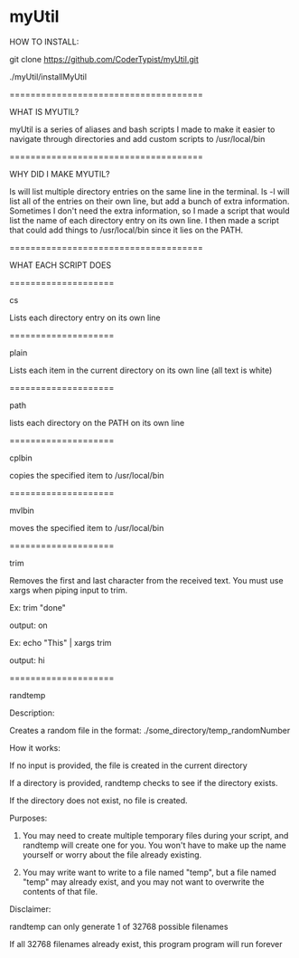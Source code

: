 # myUtil

HOW TO INSTALL:

git clone https://github.com/CoderTypist/myUtil.git

./myUtil/installMyUtil

=====================================

WHAT IS MYUTIL?

myUtil is a series of aliases and bash scripts I made to make it easier to navigate through directories and add custom scripts to /usr/local/bin

=====================================

WHY DID I MAKE MYUTIL?

ls will list multiple directory entries on the same line in the terminal. ls -l will list all of the entries on their own line, but add a bunch of extra information. Sometimes I don't need the extra information, so I made a script that would list the name of each directory entry on its own line. I then made a script that could add things to /usr/local/bin since it lies on the PATH.

=====================================

WHAT EACH SCRIPT DOES

====================

cs 

Lists each directory entry on its own line

====================

plain

Lists each item in the current directory on its own line (all text is white)


====================

path

lists each directory on the PATH on its own line

====================

cplbin

copies the specified item to /usr/local/bin

====================

mvlbin

moves the specified item to /usr/local/bin

====================

trim 

Removes the first and last character from the received text. You must use xargs when piping input to trim.

Ex: trim "done"

output: on

Ex: echo "This" | xargs trim

output: hi

====================

randtemp

Description:

Creates a random file in the format: ./some_directory/temp_randomNumber

How it works:

If no input is provided, the file is created in the current directory

If a directory is provided, randtemp checks to see if the directory exists.

If the directory does not exist, no file is created.

Purposes:

1) You may need to create multiple temporary files during your script, and randtemp will create one for you. You won't have to make up the name yourself or worry about the file already existing.

2) You may write want to write to a file named "temp", but a file named "temp" may already exist, and you may not want to overwrite the contents of that file.

Disclaimer:

randtemp can only generate 1 of 32768 possible filenames

If all 32768 filenames already exist, this program program will run forever


